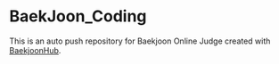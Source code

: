 # BaekJoon_Coding
This is an auto push repository for Baekjoon Online Judge created with [BaekjoonHub](https://github.com/BaekjoonHub/BaekjoonHub).
